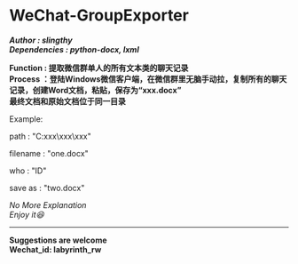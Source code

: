 # WeChat-GroupExporter
***Author : slingthy***  
***Dependencies : python-docx, lxml***  



<b>Function : 提取微信群单人的所有文本类的聊天记录</b><br>
<b>Process ：登陆Windows微信客户端，在微信群里无脑手动拉，复制所有的聊天记录，创建Word文档，粘贴，保存为“xxx.docx”</b><br>
<b>最终文档和原始文档位于同一目录</b><br>

Example:  

<p>path : "C:xxx\xxx\xxx" </p>    
<p>filename : "one.docx"</p>
<p>who : "ID"</p>
<p>save as : "two.docx"</p>


_No More Explanation_   
_Enjoy it:laughing:_ 

--------------------------
**Suggestions are welcome**  
**Wechat_id: labyrinth_rw**
